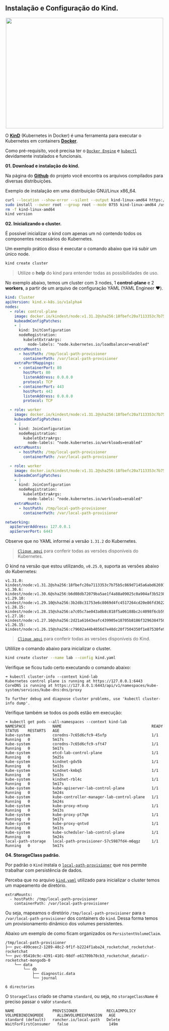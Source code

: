 ## Instalação e Configuração do Kind.

<p align="center">
  <img width="500" height="350" src="https://d33wubrfki0l68.cloudfront.net/d0c94836ab5b896f29728f3c4798054539303799/9f948/logo/logo.png">
</p>

O [**KinD**](https://kind.sigs.k8s.io/) (Kubernetes in Docker) é uma ferramenta para executar o Kubernetes em containers [**Docker**](https://docs.docker.com/).

Como pré-requisito, você precisa ter o [`Docker Engine`](https://docs.docker.com/engine/install/) e [`kubectl`](https://kubernetes.io/docs/tasks/tools/#kubectl) devidamente instalados e funcionais.

**01. Download e instalação do kind.**

Na página do [**Github**](https://github.com/kubernetes-sigs/kind/releases) do projeto você encontra os arquivos compilados para diversas distribuições.

Exemplo de instalação em uma distribuição GNU/Linux x86_64.

```bash
curl --location --show-error --silent --output kind-linux-amd64 https://github.com/kubernetes-sigs/kind/releases/download/v0.25.0/kind-linux-amd64 && echo "b22ff7e5c02b8011e82cc3223d069d178b9e1543f1deb21e936d11764780a3d8 kind-linux-amd64" | sha256sum --check
sudo install --owner root --group root --mode 0755 kind-linux-amd64 /usr/local/bin/kind
rm -f kind-linux-amd64
kind version
```

**02. Inicializando o cluster.**

É possível inicializar o kind com apenas um nó contendo todos os componentes necessários do Kubernetes.

Um exemplo prático disso é executar o comando abaixo que irá subir um único node.

```bash
kind create cluster
```
> Utilize o **help** do kind para entender todas as possibilidades de uso.

No exemplo abaixo, temos um cluster com 3 nodes, 1 **control-plane** e 2 **workers**, a partir de um arquivo de configuração YAML (YAML Engineer ❤️).

```yaml
kind: Cluster
apiVersion: kind.x-k8s.io/v1alpha4
nodes:
  - role: control-plane
    image: docker.io/kindest/node:v1.31.2@sha256:18fbefc20a7113353c7b75b5c869d7145a6abd6269154825872dc59c1329912e
    kubeadmConfigPatches:
    - |
      kind: InitConfiguration
      nodeRegistration:
        kubeletExtraArgs:
          node-labels: "node.kubernetes.io/loadbalancer=enabled"
    extraMounts:
      - hostPath: /tmp/local-path-provisioner
        containerPath: /var/local-path-provisioner
    extraPortMappings:
      - containerPort: 80
        hostPort: 80
        listenAddress: 0.0.0.0
        protocol: TCP
      - containerPort: 443
        hostPort: 443
        listenAddress: 0.0.0.0
        protocol: TCP

  - role: worker
    image: docker.io/kindest/node:v1.31.2@sha256:18fbefc20a7113353c7b75b5c869d7145a6abd6269154825872dc59c1329912e
    kubeadmConfigPatches:
    - |
      kind: JoinConfiguration
      nodeRegistration:
        kubeletExtraArgs:
          node-labels: "node.kubernetes.io/workloads=enabled"
    extraMounts:
      - hostPath: /tmp/local-path-provisioner
        containerPath: /var/local-path-provisioner

  - role: worker
    image: docker.io/kindest/node:v1.31.2@sha256:18fbefc20a7113353c7b75b5c869d7145a6abd6269154825872dc59c1329912e
    kubeadmConfigPatches:
    - |
      kind: JoinConfiguration
      nodeRegistration:
        kubeletExtraArgs:
          node-labels: "node.kubernetes.io/workloads=enabled"
    extraMounts:
      - hostPath: /tmp/local-path-provisioner
        containerPath: /var/local-path-provisioner

networking:
  apiServerAddress: 127.0.0.1
  apiServerPort: 6443
```

Observe que no YAML informei a versão `1.31.2` do Kubernetes.
> [`Clique aqui`](https://kubernetes.io/releases/) para conferir todas as versões disponíveis do Kubernetes.

O kind na versão que estou utilizando, `v0.25.0`, suporta as versões abaixo do Kubernetes:

```
v1.31.0: kindest/node:v1.31.2@sha256:18fbefc20a7113353c7b75b5c869d7145a6abd6269154825872dc59c1329912e
v1.30.6: kindest/node:v1.30.6@sha256:b6d08db72079ba5ae1f4a88a09025c0a904af3b52387643c285442afb05ab994
v1.29.10: kindest/node:v1.29.10@sha256:3b2d8c31753e6c8069d4fc4517264cd20e86fd36220671fb7d0a5855103aa84b
v1.28.15: kindest/node:v1.28.15@sha256:a7c05c7ae043a0b8c818f5a06188bc2c4098f6cb59ca7d1856df00375d839251
v1.27.16: kindest/node:v1.27.16@sha256:2d21a61643eafc439905e18705b8186f3296384750a835ad7a005dceb9546d20
v1.26.15: kindest/node:v1.26.15@sha256:c79602a44b4056d7e48dc20f7504350f1e87530fe953428b792def00bc1076dd
```
> [`Clique aqui`](https://github.com/kubernetes-sigs/kind/releases) para conferir todas as versões disponíveis do Kind.

Utililize o comando abaixo para inicializar o cluster.
```bash
kind create cluster --name lab --config kind.yaml
```

Verifique se ficou tudo certo executando o comando abaixo:

```
➜ kubectl cluster-info --context kind-lab
Kubernetes control plane is running at https://127.0.0.1:6443
CoreDNS is running at https://127.0.0.1:6443/api/v1/namespaces/kube-system/services/kube-dns:dns/proxy

To further debug and diagnose cluster problems, use 'kubectl cluster-info dump'.
```

Verifique também se todos os pods estão em execução:

```
➜ kubectl get pods --all-namespaces --context kind-lab
NAMESPACE            NAME                                        READY   STATUS    RESTARTS   AGE
kube-system          coredns-7c65d6cfc9-45xfp                    1/1     Running   0          5m17s
kube-system          coredns-7c65d6cfc9-sft47                    1/1     Running   0          5m17s
kube-system          etcd-lab-control-plane                      1/1     Running   0          5m25s
kube-system          kindnet-gdv5b                               1/1     Running   0          5m13s
kube-system          kindnet-kmbq5                               1/1     Running   0          5m13s
kube-system          kindnet-rbl4c                               1/1     Running   0          5m17s
kube-system          kube-apiserver-lab-control-plane            1/1     Running   0          5m24s
kube-system          kube-controller-manager-lab-control-plane   1/1     Running   0          5m24s
kube-system          kube-proxy-mtvxp                            1/1     Running   0          5m13s
kube-system          kube-proxy-pt7qm                            1/1     Running   0          5m17s
kube-system          kube-proxy-qntvd                            1/1     Running   0          5m13s
kube-system          kube-scheduler-lab-control-plane            1/1     Running   0          5m24s
local-path-storage   local-path-provisioner-57c5987fd4-m6qgz     1/1     Running   0          5m17s
```

**04. StorageClass padrão.**

Por padrão o `Kind` instala o [`local-path-provisioner`](https://github.com/rancher/local-path-provisioner) que nos permite trabalhar com persistência de dados.

Perceba que no arquivo [`kind.yaml`](kind.yaml) utilizado para inicializar o cluster temos um mapeamento de diretório.

```
extraMounts:
  - hostPath: /tmp/local-path-provisioner
    containerPath: /var/local-path-provisioner
```

Ou seja, mapeamos o diretório `/tmp/local-path-provisioner` para o `/var/local-path-provisioner` dos containers do `kind`. Dessa forma temos um provisionamento dinâmico dos volumes persistentes.

Abaixo um exemplo de como ficam organizados os `PersistentVolumeClaim`.
```
/tmp/local-path-provisioner
├── pvc-499ceec2-1289-48c2-9f1f-b2224f1aba24_rocketchat_rocketchat-rocketchat
└── pvc-95410c9c-4391-4101-98df-e61709b70cb3_rocketchat_datadir-rocketchat-mongodb-0
    └── data
        └── db
            ├── diagnostic.data
            └── journal

6 directories
```

O `StorageClass` criado se chama `standard`, ou seja, no `storageClassName` é preciso passar o valor `standard`.

```
NAME                 PROVISIONER             RECLAIMPOLICY   VOLUMEBINDINGMODE      ALLOWVOLUMEEXPANSION   AGE
standard (default)   rancher.io/local-path   Delete          WaitForFirstConsumer   false                  149m
```
